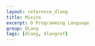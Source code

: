 ```yaml
---
layout: reference_dlang
title: Mixins
excerpt: D Programming Language
group: DLang
tags: [dlang, dlangref]
---
```

